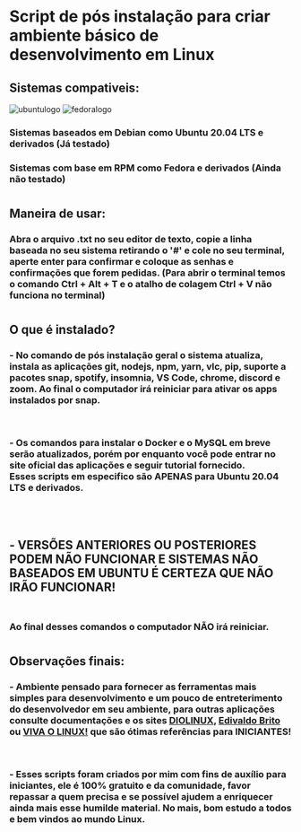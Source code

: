 # Script de pós instalação para criar ambiente básico de desenvolvimento em Linux

## Sistemas compativeis:
![ubuntulogo](https://cdn.icon-icons.com/icons2/17/PNG/32/ubuntu_linux_2075.png)
![fedoralogo](https://cdn.icon-icons.com/icons2/1508/PNG/32/distributorlogofedora_104089.png)
### Sistemas baseados em Debian como Ubuntu 20.04 LTS e derivados (Já testado)
### Sistemas com base em RPM como Fedora e derivados (Ainda não testado)
#
#
## Maneira de usar:
### Abra o arquivo .txt no seu editor de texto, copie a linha baseada no seu sistema retirando o '#' e cole no seu terminal, aperte enter para confirmar e coloque as senhas e confirmações que forem pedidas. (Para abrir o terminal temos o comando Ctrl + Alt + T e o atalho de colagem Ctrl + V não funciona no terminal)
#
#
## O que é instalado?
### - No comando de pós instalação geral o sistema atualiza, instala as aplicações git, nodejs, npm, yarn, vlc, pip, suporte a pacotes snap, spotify, insomnia, VS Code, chrome, discord e zoom. Ao final o computador irá reiniciar para ativar os apps instalados por snap.
</br>

### - Os comandos para instalar o Docker e o MySQL em breve serão atualizados, porém por enquanto você pode entrar no site oficial das aplicações e seguir tutorial fornecido. <BR> Esses scripts em especifico são **APENAS** para Ubuntu 20.04 LTS e derivados. 
<BR> <BR> 

## - **VERSÕES ANTERIORES OU POSTERIORES PODEM NÃO FUNCIONAR E SISTEMAS NÃO BASEADOS EM UBUNTU É CERTEZA QUE NÃO IRÃO FUNCIONAR!** <BR><BR>
### Ao final desses comandos o computador **NÃO** irá reiniciar.

#
## Observações finais:
### - Ambiente pensado para fornecer as ferramentas mais simples para desenvolvimento e um pouco de entreterimento do desenvolvedor em seu ambiente, para outras aplicações consulte documentações e os sites [DIOLINUX](<https://diolinux.com.br/>), [Edivaldo Brito](<https://www.edivaldobrito.com.br/>) ou [VIVA O LINUX!](<https://www.vivaolinux.com.br/>) que são ótimas referências para **INICIANTES!**
</br>

### - Esses scripts foram criados por mim com fins de auxílio para iniciantes, ele é 100% gratuito e da comunidade, favor repassar a quem precisa e se possível ajudem a enriquecer ainda mais esse humilde material. No mais, bom estudo a todos e bem vindos ao mundo Linux.